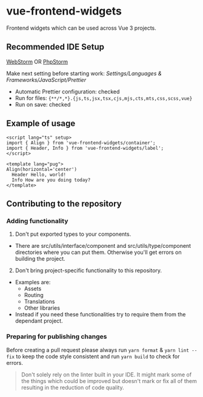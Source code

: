 # vue-frontend-widgets

Frontend widgets which can be used across Vue 3 projects.

## Recommended IDE Setup

[WebStorm](https://www.jetbrains.com/webstorm/) OR [PhpStorm](https://www.jetbrains.com/phpstorm/)

Make next setting before starting work: _Settings/Languages & Frameworks/JavaScript/Prettier_
- Automatic Prettier configuration: checked
- Run for files: `{**/*,*}.{js,ts,jsx,tsx,cjs,mjs,cts,mts,css,scss,vue}`
- Run on save: checked

## Example of usage

```vue
<script lang="ts" setup>
import { Align } from 'vue-frontend-widgets/container';
import { Header, Info } from 'vue-frontend-widgets/label';
</script>

<template lang="pug">
Align(horizontal='center')
  Header Hello, world!
  Info How are you doing today?
</template>
```

## Contributing to the repository

### Adding functionality

1. Don't put exported types to your components.
  - There are src/utils/interface/component and src/utils/type/component
    directories where you can put them.
    Otherwise you'll get errors on building the project.
2. Don't bring project-specific functionality to this repository.
  - Examples are:
    - Assets
    - Routing
    - Translations
    - Other libraries
  - Instead if you need these functionalities
    try to require them from the dependant project.


### Preparing for publishing changes

Before creating a pull request please always run `yarn format` & `yarn lint --fix`
to keep the code style consistent and run `yarn build` to check for errors.

> Don't solely rely on the linter built in your IDE. It might mark some of the things
> which could be improved but doesn't mark or fix all of them resulting in the reduction
> of code quality.
